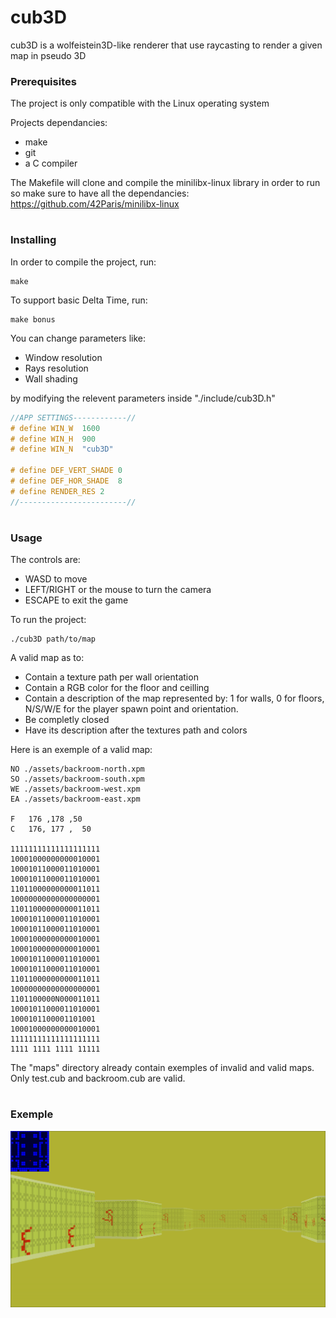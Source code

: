 # cub3D

cub3D is a wolfeistein3D-like renderer that use raycasting to render a given map in pseudo 3D

### Prerequisites

The project is only compatible with the Linux operating system

Projects dependancies:
 - make
 - git
 - a C compiler

The Makefile will clone and compile the minilibx-linux library in order to run so make sure to have all the dependancies: https://github.com/42Paris/minilibx-linux 
#
### Installing

In order to compile the project, run:
```
make
```

To support basic Delta Time, run:
```
make bonus
```

You can change parameters like:
 - Window resolution
 - Rays resolution
 - Wall shading

by modifying the relevent parameters inside "./include/cub3D.h"
```c
//APP SETTINGS------------//
# define WIN_W	1600
# define WIN_H	900
# define WIN_N	"cub3D"

# define DEF_VERT_SHADE	0
# define DEF_HOR_SHADE	8
# define RENDER_RES	2
//------------------------//
```
#
### Usage

The controls are:
 - WASD to move
 - LEFT/RIGHT or the mouse to turn the camera
 - ESCAPE to exit the game

To run the project:
```
./cub3D path/to/map
```

A valid map as to:
 - Contain a texture path per wall orientation
 - Contain a  RGB color for the floor and ceilling
 - Contain a description of the map represented by: 1 for walls, 0 for floors, N/S/W/E for the player spawn point and orientation.
 - Be completly closed
 - Have its description after the textures path and colors 

Here is an exemple of a valid map:
```
NO ./assets/backroom-north.xpm
SO ./assets/backroom-south.xpm
WE ./assets/backroom-west.xpm
EA ./assets/backroom-east.xpm

F   176 ,178 ,50
C   176, 177 ,  50

11111111111111111111
10001000000000010001
10001011000011010001
10001011000011010001
11011000000000011011
10000000000000000001
11011000000000011011
10001011000011010001
10001011000011010001
10001000000000010001
10001000000000010001
10001011000011010001
10001011000011010001
11011000000000011011
10000000000000000001
1101100000N000011011
10001011000011010001
1000101100001101001
10001000000000010001
11111111111111111111
1111 1111 1111 11111
```

The "maps" directory already contain exemples of invalid and valid maps. Only test.cub and backroom.cub are valid.
#
### Exemple
<p align="center">
  <img src="exemple.png"/>
</p>
